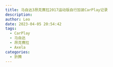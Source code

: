 ```yaml
---
title: 马自达3昂克赛拉2017运动版自行加装CarPlay记录
description:
author: Leo
date: 2023-04-05 20:54:42
tags:
  - CarPlay
  - 马自达
  - 昂克赛拉
  - Axela
categories:
  - 折腾
---
```

